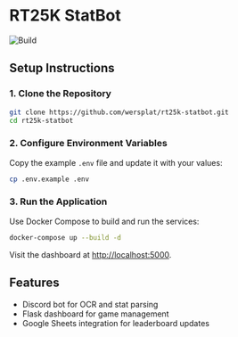 # RT25K StatBot

![Build](https://github.com/wersplat/rt25k-statbot/actions/workflows/test.yml/badge.svg)

## Setup Instructions

### 1. Clone the Repository
```bash
git clone https://github.com/wersplat/rt25k-statbot.git
cd rt25k-statbot
```

### 2. Configure Environment Variables
Copy the example `.env` file and update it with your values:
```bash
cp .env.example .env
```

### 3. Run the Application
Use Docker Compose to build and run the services:
```bash
docker-compose up --build -d
```

Visit the dashboard at [http://localhost:5000](http://localhost:5000).

## Features
- Discord bot for OCR and stat parsing
- Flask dashboard for game management
- Google Sheets integration for leaderboard updates